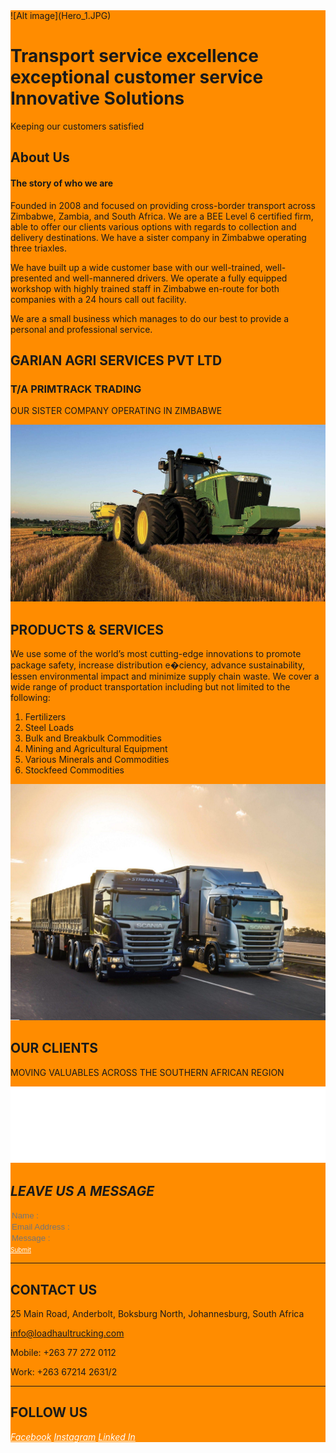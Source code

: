 <div style="background:darkorange;">
![Alt image](Hero_1.JPG)

# Transport service excellence exceptional customer service Innovative Solutions

Keeping our customers satisfied


## About **Us**

#### The story of who we are

Founded in 2008 and focused on providing cross-border transport across Zimbabwe, Zambia, and South Africa. We are a BEE Level 6 certified firm, able to offer our clients various options with regards to collection and delivery destinations. We have a sister company in Zimbabwe operating three triaxles.

We have built up a wide customer base with our well-trained, well-presented and well-mannered drivers. We operate a fully equipped workshop with highly trained staff in Zimbabwe en-route for both companies with a 24 hours call out facility.

We are a small business which manages to do our best to provide a personal and professional service.


## GARIAN AGRI SERVICES PVT LTD
### T/A PRIMTRACK TRADING

OUR SISTER COMPANY OPERATING IN ZIMBABWE

![Alt image](About_1.jpg)

## PRODUCTS & **SERVICES** 

We use some of the world’s most cutting-edge innovations to promote package safety, increase distribution e�ciency, advance sustainability, lessen environmental impact and minimize supply chain waste. We cover a wide range of product transportation including but not limited to the following:
1. Fertilizers
2. Steel Loads
3. Bulk and Breakbulk Commodities
4. Mining and Agricultural Equipment
5. Various Minerals and Commodities
7. Stockfeed Commodities


![Alt image](Products_&_Services_1.jpg)


## OUR **CLIENTS**

MOVING VALUABLES ACROSS THE SOUTHERN AFRICAN REGION

![Alt image](LOGO.png)

## *LEAVE US A MESSAGE*

<form action="#">
                <input type="text" placeholder="Name :" style="background:transparent; border:none "> <br>
                <input type="text" placeholder="Email Address :" style="background:transparent; border:none">  <br>
                <input type="text" placeholder="Message :" style="background:transparent; border:none "> <br>
                <a href="#" title="submit" style="color:white;font-size:10px">Submit</a>
</form>

***

## CONTACT **US**

25 Main Road, Anderbolt, Boksburg North, Johannesburg, South Africa

<a href="mailto:loadhaultrucking.com" title="address" >info@loadhaultrucking.com</a>

Mobile: +263 77 272 0112

Work: +263 67214 2631/2

***

## FOLLOW **US**
*<a href="https://tanyaradzwa20.github.io/MarkDown2/#myself" title="Title" style="color:white;">Facebook</a>*
*<a href="https://tanyaradzwa20.github.io/MarkDown2/#myself" title="Title" style="color:white;">Instagram</a>*
*<a href="https://tanyaradzwa20.github.io/MarkDown2/#myself" title="Title" style="color:white;">Linked In</a>*
  
  </div>
